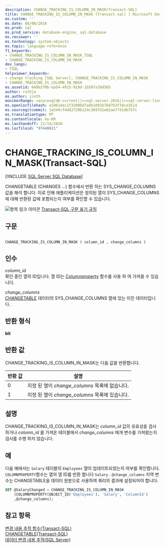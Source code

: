 ```yaml
---
description: CHANGE_TRACKING_IS_COLUMN_IN_MASK(Transact-SQL)
title: CHANGE_TRACKING_IS_COLUMN_IN_MASK (Transact-sql) | Microsoft Docs
ms.custom: ''
ms.date: 08/08/2016
ms.prod: sql
ms.prod_service: database-engine, sql-database
ms.reviewer: ''
ms.technology: system-objects
ms.topic: language-reference
f1_keywords:
- CHANGE_TRACKING_IS_COLUMN_IN_MASK_TSQL
- CHANGE_TRACKING_IS_COLUMN_IN_MASK
dev_langs:
- TSQL
helpviewer_keywords:
- change tracking [SQL Server], CHANGE_TRACKING_IS_COLUMN_IN_MASK
- CHANGE_TRACKING_IS_COLUMN_IN_MASK
ms.assetid: 649b370b-da54-4915-919d-1b597a39d505
author: rothja
ms.author: jroth
monikerRange: =azuresqldb-current||>=sql-server-2016||>=sql-server-linux-2017||=azuresqldb-mi-current
ms.openlocfilehash: e1961dec1f32006d7a4b3d91b7b8763f34ce3514
ms.sourcegitcommit: 1a544cf4dd2720b124c3697d1e62ae7741db757c
ms.translationtype: MT
ms.contentlocale: ko-KR
ms.lasthandoff: 12/14/2020
ms.locfileid: "97440621"
---
```

# <a name="change_tracking_is_column_in_mask-transact-sql"></a>CHANGE_TRACKING_IS_COLUMN_IN_MASK(Transact-SQL)
[!INCLUDE [SQL Server SQL Database](../../includes/applies-to-version/sql-asdb.md)]

  CHANGETABLE (CHANGES ...) 함수에서 반환 하는 SYS_CHANGE_COLUMNS 값을 해석 합니다. 이로 인해 애플리케이션은 정의된 열이 SYS_CHANGE_COLUMNS에 대해 반환된 값에 포함되는지 여부를 확인할 수 있습니다.  
  
 ![항목 링크 아이콘](../../database-engine/configure-windows/media/topic-link.gif "항목 링크 아이콘") [Transact-SQL 구문 표기 규칙](../../t-sql/language-elements/transact-sql-syntax-conventions-transact-sql.md)  
  
## <a name="syntax"></a>구문  
  
```  
  
CHANGE_TRACKING_IS_COLUMN_IN_MASK ( column_id , change_columns )  
```  
  
## <a name="arguments"></a>인수  
 *column_id*  
 확인 중인 열의 ID입니다. 열 ID는 [Columnproperty](../../t-sql/functions/columnproperty-transact-sql.md) 함수를 사용 하 여 가져올 수 있습니다.  
  
 *change_columns*  
 [CHANGETABLE](../../relational-databases/system-functions/changetable-transact-sql.md) 데이터의 SYS_CHANGE_COLUMNS 열에 있는 이진 데이터입니다.  
  
## <a name="return-type"></a>반환 형식  
 **bit**  
  
## <a name="return-values"></a>반환 값  
 CHANGE_TRACKING_IS_COLUMN_IN_MASK는 다음 값을 반환합니다.  
  
|반환 값|설명|  
|------------------|-----------------|  
|0|지정 된 열이 *change_columns* 목록에 없습니다.|  
|1|지정 된 열이 *change_columns* 목록에 있습니다.|  
  
## <a name="remarks"></a>설명  
 CHANGE_TRACKING_IS_COLUMN_IN_MASK는 *column_id* 값의 유효성을 검사 하거나 *column_id* 를 가져온 테이블에서 *change_columns* 매개 변수를 가져왔는지 검사를 수행 하지 않습니다.  
  
## <a name="examples"></a>예  
 다음 예에서는 `Salary` 테이블의 `Employees` 열이 업데이트되었는지 여부를 확인합니다. `COLUMNPROPERTY`함수는 열의 열 ID를 반환 합니다 `Salary` . `@change_columns` 지역 변수는 CHANGETABLE을 데이터 원본으로 사용하여 쿼리의 결과에 설정되어야 합니다.  
  
```sql  
SET @SalaryChanged = CHANGE_TRACKING_IS_COLUMN_IN_MASK  
    (COLUMNPROPERTY(OBJECT_ID('Employees'), 'Salary', 'ColumnId')  
    ,@change_columns);  
```  
  
## <a name="see-also"></a>참고 항목  
 [변경 내용 추적 함수&#40;Transact-SQL&#41;](../../relational-databases/system-functions/change-tracking-functions-transact-sql.md)   
 [CHANGETABLE&#40;Transact-SQL&#41;](../../relational-databases/system-functions/changetable-transact-sql.md)   
 [데이터 변경 내용 추적&#40;SQL Server&#41;](../../relational-databases/track-changes/track-data-changes-sql-server.md)  
  
  
